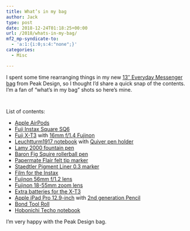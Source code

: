 ```yaml
---
title: What’s in my bag
author: Jack
type: post
date: 2018-12-24T01:18:25+00:00
url: /2018/whats-in-my-bag/
mf2_mp-syndicate-to:
  - 'a:1:{i:0;s:4:"none";}'
categories:
  - Misc

---
```

I spent some time rearranging things in my new [13&#8243; Everyday Messenger bag][1] from Peak Design, so I thought I&#8217;d share a quick snap of the contents. I&#8217;m a fan of &#8220;what&#8217;s in my bag&#8221; shots so here&#8217;s mine.<figure class="wp-block-image">

<img src="/wp-content/uploads/2018/12/DSCF3088-821x1024.jpg" alt="" class="wp-image-2218" srcset="/wp-content/uploads/2018/12/DSCF3088.jpg 821w, /wp-content/uploads/2018/12/DSCF3088-241x300.jpg 241w, /wp-content/uploads/2018/12/DSCF3088-768x958.jpg 768w, /wp-content/uploads/2018/12/DSCF3088-750x935.jpg 750w" sizes="(max-width: 821px) 100vw, 821px" /></figure> <figure class="wp-block-image"><img src="/wp-content/uploads/2018/12/DSCF3090-1024x683.jpg" alt="" class="wp-image-2219" srcset="/wp-content/uploads/2018/12/DSCF3090.jpg 1024w, /wp-content/uploads/2018/12/DSCF3090-300x200.jpg 300w, /wp-content/uploads/2018/12/DSCF3090-768x512.jpg 768w, /wp-content/uploads/2018/12/DSCF3090-750x500.jpg 750w" sizes="(max-width: 1024px) 100vw, 1024px" /></figure> 

List of contents:

  * [Apple AirPods][2]
  * [Fuji Instax Square SQ6][3]
  * [Fuji X-T3][4] with [16mm f/1.4 Fujinon][5]
  * [Leuchtturm1917 notebook][6] with [Quiver pen holder][7]
  * [Lamy 2000 fountain pen][8]
  * [Baron Fig Squire rollerball pen][9]
  * [Papermate Flair felt tip marker][10]
  * [Staedtler Pigment Liner 0.3 marker][11]
  * [Film for the Instax][12]
  * [Fujinon 56mm f/1.2 lens][13]
  * [Fujinon 18-55mm zoom lens][14]
  * [Extra batteries for the X-T3][15]
  * [Apple iPad Pro 12.9-inch][16] with [2nd generation Pencil][17]
  * [Bond Tool Roll][18]
  * [Hobonichi Techo notebook][19]

I&#8217;m very happy with the Peak Design bag.

 [1]: https://www.peakdesign.com/collections/everyday-bags/products/everyday-messenger?variant=2164691370028
 [2]: https://www.apple.com/airpods/
 [3]: http://www.fujifilm.com/products/instant_photo/cameras/instax_square_sq6/
 [4]: https://www.bhphotovideo.com/c/product/1433839-REG/fujifilm_16588509_x_t3_mirrorless_digital_camera.html
 [5]: https://www.bhphotovideo.com/c/product/1138987-REG/fujifilm_xf_16mm_f_1_4_r.html
 [6]: https://www.gouletpens.com/products/leuchtturm1917-medium-a5-notebook-black-dot-grid?variant=11884714295339
 [7]: https://www.quiverglobal.com/large-single-pen-holder-for-notebooks-quiver/
 [8]: https://www.gouletpens.com/products/lamy-2000-fountain-pen-makrolon?variant=11884844875819
 [9]: https://www.baronfig.com/products/squire
 [10]: https://www.jetpens.com/Paper-Mate-Flair-Felt-Tip-Pen-Medium-Point-Black/pd/13340
 [11]: https://www.jetpens.com/Staedtler-Pigment-Liner-Marker-Pen-0.3-mm-Black/pd/7938
 [12]: https://www.bhphotovideo.com/c/product/1406035-REG/fujifilm_16583664_instax_square_film_us.html
 [13]: https://www.bhphotovideo.com/c/product/1021630-REG/fujifilm_xf_56mm_f_1_2_r.html
 [14]: https://www.bhphotovideo.com/c/product/883530-REG/Fujifilm_XF_18_55mm_f_2_8_4_OIS.html
 [15]: https://www.bhphotovideo.com/c/product/1263624-REG/fujifilm_16528470_np_w126s_li_ion_battery_pack.html
 [16]: https://www.apple.com/ipad-pro/
 [17]: https://www.apple.com/apple-pencil/
 [18]: https://bondtravelgear.com/collections/pouches/products/tool-roll
 [19]: https://www.1101.com/store/techo/en/